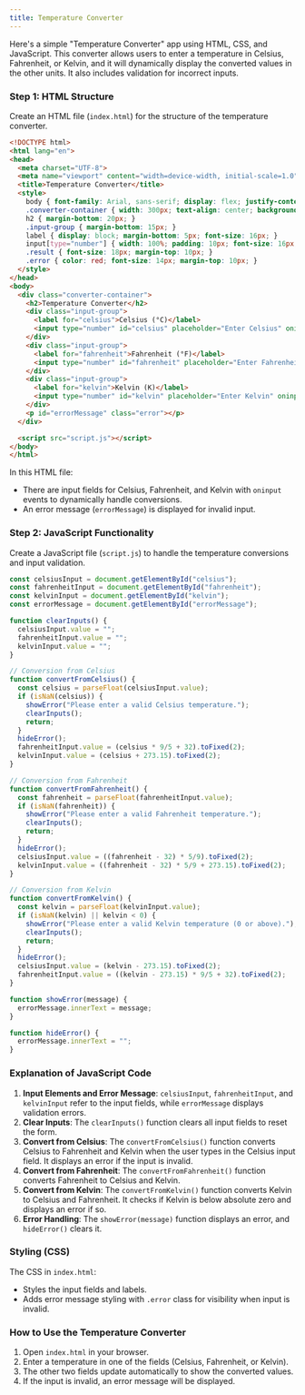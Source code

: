 ```yaml
---
title: Temperature Converter
---
```


Here's a simple "Temperature Converter" app using HTML, CSS, and JavaScript. This converter allows users to enter a temperature in Celsius, Fahrenheit, or Kelvin, and it will dynamically display the converted values in the other units. It also includes validation for incorrect inputs.

### Step 1: HTML Structure

Create an HTML file (`index.html`) for the structure of the temperature converter.

```html
<!DOCTYPE html>
<html lang="en">
<head>
  <meta charset="UTF-8">
  <meta name="viewport" content="width=device-width, initial-scale=1.0">
  <title>Temperature Converter</title>
  <style>
    body { font-family: Arial, sans-serif; display: flex; justify-content: center; align-items: center; height: 100vh; margin: 0; background-color: #f5f5f5; }
    .converter-container { width: 300px; text-align: center; background-color: #333; color: white; padding: 20px; border-radius: 10px; }
    h2 { margin-bottom: 20px; }
    .input-group { margin-bottom: 15px; }
    label { display: block; margin-bottom: 5px; font-size: 16px; }
    input[type="number"] { width: 100%; padding: 10px; font-size: 16px; border-radius: 5px; border: none; }
    .result { font-size: 18px; margin-top: 10px; }
    .error { color: red; font-size: 14px; margin-top: 10px; }
  </style>
</head>
<body>
  <div class="converter-container">
    <h2>Temperature Converter</h2>
    <div class="input-group">
      <label for="celsius">Celsius (°C)</label>
      <input type="number" id="celsius" placeholder="Enter Celsius" oninput="convertFromCelsius()">
    </div>
    <div class="input-group">
      <label for="fahrenheit">Fahrenheit (°F)</label>
      <input type="number" id="fahrenheit" placeholder="Enter Fahrenheit" oninput="convertFromFahrenheit()">
    </div>
    <div class="input-group">
      <label for="kelvin">Kelvin (K)</label>
      <input type="number" id="kelvin" placeholder="Enter Kelvin" oninput="convertFromKelvin()">
    </div>
    <p id="errorMessage" class="error"></p>
  </div>

  <script src="script.js"></script>
</body>
</html>
```

In this HTML file:
- There are input fields for Celsius, Fahrenheit, and Kelvin with `oninput` events to dynamically handle conversions.
- An error message (`errorMessage`) is displayed for invalid input.

### Step 2: JavaScript Functionality

Create a JavaScript file (`script.js`) to handle the temperature conversions and input validation.

```javascript
const celsiusInput = document.getElementById("celsius");
const fahrenheitInput = document.getElementById("fahrenheit");
const kelvinInput = document.getElementById("kelvin");
const errorMessage = document.getElementById("errorMessage");

function clearInputs() {
  celsiusInput.value = "";
  fahrenheitInput.value = "";
  kelvinInput.value = "";
}

// Conversion from Celsius
function convertFromCelsius() {
  const celsius = parseFloat(celsiusInput.value);
  if (isNaN(celsius)) {
    showError("Please enter a valid Celsius temperature.");
    clearInputs();
    return;
  }
  hideError();
  fahrenheitInput.value = (celsius * 9/5 + 32).toFixed(2);
  kelvinInput.value = (celsius + 273.15).toFixed(2);
}

// Conversion from Fahrenheit
function convertFromFahrenheit() {
  const fahrenheit = parseFloat(fahrenheitInput.value);
  if (isNaN(fahrenheit)) {
    showError("Please enter a valid Fahrenheit temperature.");
    clearInputs();
    return;
  }
  hideError();
  celsiusInput.value = ((fahrenheit - 32) * 5/9).toFixed(2);
  kelvinInput.value = ((fahrenheit - 32) * 5/9 + 273.15).toFixed(2);
}

// Conversion from Kelvin
function convertFromKelvin() {
  const kelvin = parseFloat(kelvinInput.value);
  if (isNaN(kelvin) || kelvin < 0) {
    showError("Please enter a valid Kelvin temperature (0 or above).");
    clearInputs();
    return;
  }
  hideError();
  celsiusInput.value = (kelvin - 273.15).toFixed(2);
  fahrenheitInput.value = ((kelvin - 273.15) * 9/5 + 32).toFixed(2);
}

function showError(message) {
  errorMessage.innerText = message;
}

function hideError() {
  errorMessage.innerText = "";
}
```

### Explanation of JavaScript Code

1. **Input Elements and Error Message**: `celsiusInput`, `fahrenheitInput`, and `kelvinInput` refer to the input fields, while `errorMessage` displays validation errors.
2. **Clear Inputs**: The `clearInputs()` function clears all input fields to reset the form.
3. **Convert from Celsius**: The `convertFromCelsius()` function converts Celsius to Fahrenheit and Kelvin when the user types in the Celsius input field. It displays an error if the input is invalid.
4. **Convert from Fahrenheit**: The `convertFromFahrenheit()` function converts Fahrenheit to Celsius and Kelvin.
5. **Convert from Kelvin**: The `convertFromKelvin()` function converts Kelvin to Celsius and Fahrenheit. It checks if Kelvin is below absolute zero and displays an error if so.
6. **Error Handling**: The `showError(message)` function displays an error, and `hideError()` clears it.

### Styling (CSS)

The CSS in `index.html`:
- Styles the input fields and labels.
- Adds error message styling with `.error` class for visibility when input is invalid.

### How to Use the Temperature Converter

1. Open `index.html` in your browser.
2. Enter a temperature in one of the fields (Celsius, Fahrenheit, or Kelvin).
3. The other two fields update automatically to show the converted values.
4. If the input is invalid, an error message will be displayed.